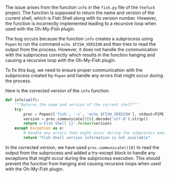 The issue arises from the function `info` in the `fish.py` file of the `thefuck` project. The function is supposed to return the name and version of the current shell, which is Fish Shell along with its version number. However, the function is incorrectly implemented leading to a recursive loop when used with the Oh-My-Fish plugin.

The bug occurs because the function `info` creates a subprocess using `Popen` to run the command `echo $FISH_VERSION` and then tries to read the output from the process. However, it does not handle the communication with the subprocess correctly which results in the function hanging and causing a recursive loop with the Oh-My-Fish plugin.

To fix this bug, we need to ensure proper communication with the subprocess created by `Popen` and handle any errors that might occur during the process.

Here is the corrected version of the `info` function:

```python
def info(self):
    """Returns the name and version of the current shell"""
    try:
        proc = Popen(['fish', '-c', 'echo $FISH_VERSION'], stdout=PIPE, stderr=DEVNULL)
        version = proc.communicate()[0].decode('utf-8').strip()
        return u'Fish Shell {}'.format(version)
    except Exception as e:
        # Handle any errors that might occur during the subprocess execution
        return "Fish Shell version information is not available"
```

In the corrected version, we have used `proc.communicate()[0]` to read the output from the subprocess and added a try-except block to handle any exceptions that might occur during the subprocess execution. This should prevent the function from hanging and causing recursive loops when used with the Oh-My-Fish plugin.